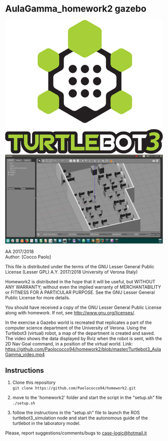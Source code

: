 # AulaGamma_homework2 gazebo
![logo turtlebot3](https://github.com/Paolococco94/homework2/blob/master/images/logo_turtlebot3.png)
![aula gamma](https://github.com/Paolococco94/homework2/blob/master/images/AulaGamma.png)


AA 2017/2018<br>
Author: [Cocco Paolo]




This file is distributed under the terms of the GNU Lesser General Public License (Lesser GPL) A.Y. 2017/2018
University of Verona (Italy)

Homework2 is distributed in the hope that it will be useful, but WITHOUT ANY WARRANTY; without even the implied warranty of MERCHANTABILITY or FITNESS FOR A PARTICULAR PURPOSE. See the GNU Lesser General Public License for more details.

You should have received a copy of the GNU Lesser General Public License along with homework. If not, see http://www.gnu.org/licenses/.


In the exercise a Gazebo world is recreated that replicates a part of the computer science department of the University of Verona.
Using the Turtlebot3 (virtual) robot, a map of the department is created and saved.
The video shows the data displayed by Rviz when the robot is sent, with the 2D Nav Goal command, in a position of the virtual world.
Link: https://github.com/Paolococco94/homework2/blob/master/Turtlebot3_AulaGamma_video.mp4
## Instructions

1. Clone this repository<br>
```git clone https://github.com/Paolococco94/homework2.git```

2. move to the 'homework2' folder and start the script in the "setup.sh" file<br>
```./setup.sh```

3. follow the instructions in the "setup.sh" file to launch the ROS turtlebot3_simulation node and start the autonomous guide of the turtlebot in the laboratory model.



Please, report suggestions/comments/bugs to case-logic@hotmail.it
